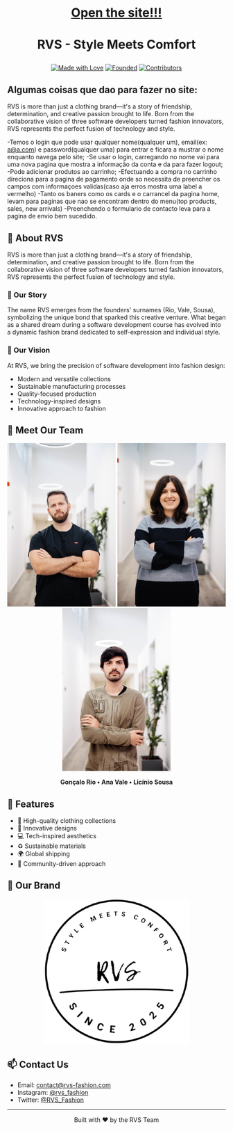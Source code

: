 <h1 align="center"><a href="https://licinio14.github.io/rvs">Open the site!!!</a><h1>


# <p align="center">RVS - Style Meets Comfort</p>

<p align="center">
  <a href="https://github.com/yourusername/RVS"><img src="https://img.shields.io/badge/Made%20with-Love-red.svg" alt="Made with Love"></a>
  <a href="https://github.com/yourusername/RVS"><img src="https://img.shields.io/badge/Founded-2025-blue.svg" alt="Founded"></a>
  <a href="https://github.com/yourusername/RVS"><img src="https://img.shields.io/badge/Contributors-3-green.svg" alt="Contributors"></a>
</p>

## Algumas coisas que dao para fazer no site:

RVS is more than just a clothing brand—it's a story of friendship, determination, and creative passion brought to life. Born from the collaborative vision of three software developers turned fashion innovators, RVS represents the perfect fusion of technology and style.

-Temos o login que pode usar qualquer nome(qualquer um), email(ex: a@a.com) e password(qualquer uma) para entrar e ficara a mustrar o nome enquanto navega pelo site;
-Se usar o login, carregando no nome vai para uma nova pagina que mostra a informação da conta e da para fazer logout;
-Pode adicionar produtos ao carrinho;
-Efectuando a compra no carrinho direciona para a pagina de pagamento onde so necessita de preencher os campos com informaçoes validas(caso aja erros mostra uma label a vermelho)
-Tanto os baners como os cards e o carrancel da pagina home, levam para paginas que nao se encontram dentro do menu(top products, sales, new arrivals)
-Preenchendo o formulario de contacto leva para a pagina de envio bem sucedido.

## 🌟 About RVS

RVS is more than just a clothing brand—it's a story of friendship, determination, and creative passion brought to life. Born from the collaborative vision of three software developers turned fashion innovators, RVS represents the perfect fusion of technology and style.

### 💫 Our Story

The name RVS emerges from the founders' surnames (Rio, Vale, Sousa), symbolizing the unique bond that sparked this creative venture. What began as a shared dream during a software development course has evolved into a dynamic fashion brand dedicated to self-expression and individual style.

### 🎯 Our Vision

At RVS, we bring the precision of software development into fashion design:
- Modern and versatile collections
- Sustainable manufacturing processes
- Quality-focused production
- Technology-inspired designs
- Innovative approach to fashion

## 👥 Meet Our Team

<p align="center">
  <img src="assets/goncalo.jpg" width="250" alt="Gonçalo Rio">
  <img src="assets/ana.jpg" width="250" alt="Ana Vale">
  <img src="assets/licinio.jpg" width="250" alt="Licínio Sousa">
</p>

<p align="center">
  <strong>Gonçalo Rio • Ana Vale • Licínio Sousa</strong>
</p>

## 🚀 Features

- 👕 High-quality clothing collections
- 🎨 Innovative designs
- 💻 Tech-inspired aesthetics
- ♻️ Sustainable materials
- 🌍 Global shipping
- 🤝 Community-driven approach

## 📸 Our Brand

<p align="center">
  <img src="assets/logo.png" alt="RVS Logo">
</p>

## 📫 Contact Us

- Email: contact@rvs-fashion.com
- Instagram: [@rvs_fashion](https://instagram.com/rvs_fashion)
- Twitter: [@RVS_Fashion](https://twitter.com/RVS_Fashion)

---

<p align="center">Built with ❤️ by the RVS Team</p>